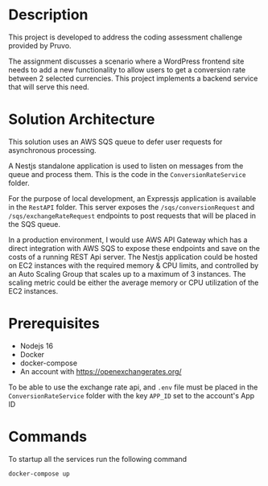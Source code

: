 # Description

This project is developed to address the coding assessment challenge provided by Pruvo.

The assignment discusses a scenario where a WordPress frontend site needs to add a new functionality to allow users to get a conversion rate between 2 selected currencies. This project implements a backend service that will serve this need.

# Solution Architecture

This solution uses an AWS SQS queue to defer user requests for asynchronous processing.

A Nestjs standalone application is used to listen on messages from the queue and process them. This is the code in the `ConversionRateService` folder.

For the purpose of local development, an Expressjs application is available in the `RestAPI` folder. This server exposes the `/sqs/conversionRequest` and `/sqs/exchangeRateRequest` endpoints to post requests that will be placed in the SQS queue.

In a production environment, I would use AWS API Gateway which has a direct integration with AWS SQS to expose these endpoints and save on the costs of a running REST Api server. The Nestjs application could be hosted on EC2 instances with the required memory & CPU limits, and controlled by an Auto Scaling Group that scales up to a maximum of 3 instances. The scaling metric could be either the average memory or CPU utilization of the EC2 instances.

# Prerequisites
- Nodejs 16
- Docker
- docker-compose
- An account with https://openexchangerates.org/

To be able to use the exchange rate api, and `.env` file must be placed in the `ConversionRateService` folder with the key `APP_ID` set to the account's App ID

# Commands
To startup all the services run the following command
```
docker-compose up
```